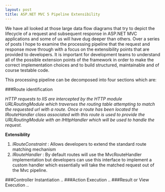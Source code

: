 ```yaml
---
layout: post
title: ASP.NET MVC 5 Pipeline Extensibility
---
```


We have all looked at those large data flow diagrams that try to depict the lifecycle of a request and subsequent response in ASP.NET MVC applications and some of us will have  dug deeper than others.  Over a series of posts I hope to examine the processing pipeline that the request and response move through with a focus on the extensibility points that are provided to developers.  It is important for development teams to understand all of the possible extension points of the framework in order to make the correct implementation choices and to build structured, maintainable and of course testable code.

This processing pipeline can be decomposed into four sections which are:

###Route identification

*HTTP requests to IIS are intercepted by the HTTP module URLRoutingModule which traverses the routing table attempting to match the requested url with a route. Once a route has been located the IRouteHandler class associated with this route is used to provide the  URLRoutingModule with an IHttpHandler which will be used to handle the request.*

**Extensiblity**  
1. *IRouteConstraint* : Allows developers to extend the standard route matching mechanism
2. *IRouteHandler* : By default routes will use the MvcRouteHandler implementation but developers can use this interface to implement a custom handler which essentially will take the matched request out of the Mvc pipeline.


###Controller Instantiation
..
###Action Execution
..
###Result or View Execution 
..

